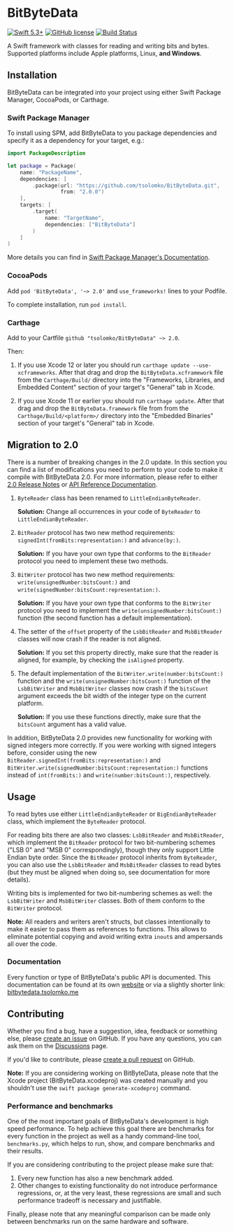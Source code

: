 # BitByteData

[![Swift 5.3+](https://img.shields.io/badge/Swift-5.3+-blue.svg)](https://developer.apple.com/swift/)
[![GitHub license](https://img.shields.io/badge/license-MIT-lightgrey.svg)](https://raw.githubusercontent.com/tsolomko/BitByteData/master/LICENSE)
[![Build Status](https://dev.azure.com/tsolomko/BitByteData/_apis/build/status/tsolomko.BitByteData?branchName=develop)](https://dev.azure.com/tsolomko/BitByteData/_build/latest?definitionId=2&branchName=develop)

A Swift framework with classes for reading and writing bits and bytes. Supported platforms include Apple platforms,
Linux, __and Windows__.

## Installation

BitByteData can be integrated into your project using either Swift Package Manager, CocoaPods, or Carthage.

### Swift Package Manager

To install using SPM, add BitByteData to you package dependencies and specify it as a dependency for your target, e.g.:

```swift
import PackageDescription

let package = Package(
    name: "PackageName",
    dependencies: [
        .package(url: "https://github.com/tsolomko/BitByteData.git",
                 from: "2.0.0")
    ],
    targets: [
        .target(
            name: "TargetName",
            dependencies: ["BitByteData"]
        )
    ]
)
```

More details you can find in [Swift Package Manager's Documentation](https://github.com/apple/swift-package-manager/tree/main/Documentation).

### CocoaPods

Add `pod 'BitByteData', '~> 2.0'` and `use_frameworks!` lines to your Podfile.

To complete installation, run `pod install`.

### Carthage

Add to your Cartfile `github "tsolomko/BitByteData" ~> 2.0`.

Then:

1. If you use Xcode 12 or later you should run `carthage update --use-xcframeworks`. After that drag
and drop the `BitByteData.xcframework` file from the `Carthage/Build/` directory into the "Frameworks, Libraries, and
Embedded Content" section of your target's "General" tab in Xcode.

2. If you use Xcode 11 or earlier you should run `carthage update`. After that drag and drop the
`BitByteData.framework` file from from the `Carthage/Build/<platform>/` directory into the "Embedded Binaries" section
of your target's "General" tab in Xcode.

## Migration to 2.0

There is a number of breaking changes in the 2.0 update. In this section you can find a list of modifications you need
to perform to your code to make it compile with BitByteData 2.0. For more information, please refer to either
[2.0 Release Notes](https://github.com/tsolomko/BitByteData/releases/tag/2.0.0) or
[API Reference Documentation](http://tsolomko.github.io/BitByteData).

1. `ByteReader` class has been renamed to `LittleEndianByteReader`.

    __Solution:__ Change all occurrences in your code of `ByteReader` to `LittleEndianByteReader`.

2. `BitReader` protocol has two new method requirements: `signedInt(fromBits:representation:)` and `advance(by:)`.

    __Solution:__ If you have your own type that conforms to the `BitReader` protocol you need to implement these two
    methods.

3. `BitWriter` protocol has two new method requirements: `write(unsignedNumber:bitsCount:)` and
`write(signedNumber:bitsCount:representation:)`.

    __Solution:__ If you have your own type that conforms to the `BitWriter` protocol you need to implement the
`write(unsignedNumber:bitsCount:)` function (the second function has a default implementation).

4. The setter of the `offset` property of the `LsbBitReader` and `MsbBitReader` classes will now crash if the reader
is not aligned.

    __Solution:__ If you set this property directly, make sure that the reader is aligned, for example, by checking the
`isAligned` property.

5. The default implementation of the `BitWriter.write(number:bitsCount:)` function and the
`write(unsignedNumber:bitsCount:)` function of the `LsbBitWriter` and `MsbBitWriter` classes now crash if the
`bitsCount` argument exceeds the bit width of the integer type on the current platform.

    __Solution:__ If you use these functions directly, make sure that the `bitsCount` argument has a valid value.

In addition, BitByteData 2.0 provides new functionality for working with signed integers more correctly. If you were
working with signed integers before, consider using the new `BitReader.signedInt(fromBits:representation:)` and
`BitWriter.write(signedNumber:bitsCount:representation:)` functions instead of `int(fromBits:)` and
`write(number:bitsCount:)`, respectively.

## Usage

To read bytes use either `LittleEndianByteReader` or `BigEndianByteReader` class, which implement the `ByteReader`
protocol.

For reading bits there are also two classes: `LsbBitReader` and `MsbBitReader`, which implement the `BitReader` protocol
for two bit-numbering schemes ("LSB 0" and "MSB 0" correspondingly), though they only support Little Endian byte order.
Since the `BitReader` protocol inherits from `ByteReader`, you can also use the `LsbBitReader` and `MsbBitReader`
classes to read bytes (but they must be aligned when doing so, see documentation for more details).

Writing bits is implemented for two bit-numbering schemes as well: the `LsbBitWriter` and `MsbBitWriter` classes. Both
of them conform to the `BitWriter` protocol.

__Note:__ All readers and writers aren't structs, but classes intentionally to make it easier to pass them as references
to functions. This allows to eliminate potential copying and avoid writing extra `inout`s and ampersands all over the
code.

### Documentation

Every function or type of BitByteData's public API is documented. This documentation can be found at its own
[website](http://tsolomko.github.io/BitByteData) or via a slightly shorter link:
[bitbytedata.tsolomko.me](http://bitbytedata.tsolomko.me)

## Contributing

Whether you find a bug, have a suggestion, idea, feedback or something else, please
[create an issue](https://github.com/tsolomko/BitByteData/issues) on GitHub. If you have any questions, you can ask
them on the [Discussions](https://github.com/tsolomko/BitByteData/discussions) page.

If you'd like to contribute, please [create a pull request](https://github.com/tsolomko/BitByteData/pulls) on GitHub.

__Note:__ If you are considering working on BitByteData, please note that the Xcode project (BitByteData.xcodeproj)
was created manually and you shouldn't use the `swift package generate-xcodeproj` command.

### Performance and benchmarks

One of the most important goals of BitByteData's development is high speed performance. To help achieve this goal there
are benchmarks for every function in the project as well as a handy command-line tool, `benchmarks.py`, which helps to
run, show, and compare benchmarks and their results.

If you are considering contributing to the project please make sure that:

1. Every new function has also a new benchmark added.
2. Other changes to existing functionality do not introduce performance regressions, or, at the very least, these
   regressions are small and such performance tradeoff is necessary and justifiable.

Finally, please note that any meaningful comparison can be made only between benchmarks run on the same hardware and
software.
